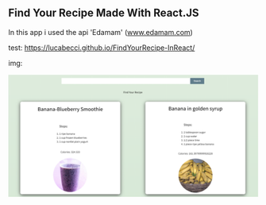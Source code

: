 ## Find Your Recipe Made With React.JS

In this app i used the api 'Edamam' (www.edamam.com)

test: https://lucabecci.github.io/FindYourRecipe-InReact/

img: 

![img](https://github.com/lucabecci/FindYourRecipe-InReact/blob/master/git.png)
